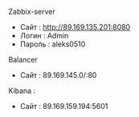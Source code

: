 Zabbix-server 
 * Сайт   : http://89.169.135.201:8080
 * Логин  : Admin
 * Пароль : aleks0510

Balancer
 * Сайт   : 89.169.145.0/:80

Kibana :
 * Сайт   : 89.169.159.194:5601
